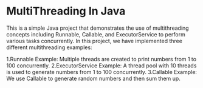 # MultiThreading In Java

This is a simple Java project that demonstrates the use of multithreading concepts including Runnable, Callable, and ExecutorService to perform various tasks concurrently.
In this project, we have implemented three different multithreading examples:

1.Runnable Example: Multiple threads are created to print numbers from 1 to 100 concurrently.
2.ExecutorService Example: A thread pool with 10 threads is used to generate numbers from 1 to 100 concurrently.
3.Callable Example: We use Callable to generate random numbers and then sum them up.
